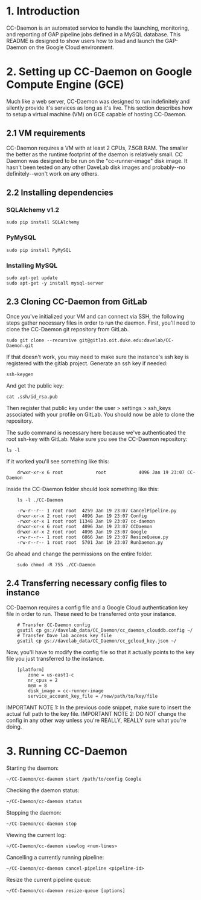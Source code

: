 # 1. Introduction

CC-Daemon is an automated service to handle the launching, monitoring, and reporting of GAP pipeline jobs defined in a MySQL database. This README is designed to show users how to load and launch the GAP-Daemon on the Google Cloud environment. 

# 2. Setting up CC-Daemon on Google Compute Engine (GCE)
Much like a web server, CC-Daemon was designed to run indefinitely and silently provide it's services as long as it's live. This section describes how to setup a virtual machine (VM) on GCE capable of hosting CC-Daemon.

## 2.1 VM requirements
CC-Daemon requires a VM with at least 2 CPUs, 7.5GB RAM. The smaller the better as the runtime footprint of the daemon is relatively small. CC Daemon was designed to be run on the "cc-runner-image" disk image. It hasn't been tested on any other DaveLab disk images and probably--no definitely--won't work on any others.

## 2.2 Installing dependencies
### SQLAlchemy v1.2
	
    sudo pip install SQLAlchemy

### PyMySQL

	sudo pip install PyMySQL

### Installing MySQL

	sudo apt-get update
    sudo apt-get -y install mysql-server
    

## 2.3 Cloning CC-Daemon from GitLab
Once you've initialized your VM and can connect via SSH, the following steps gather necessary files in order to run the daemon. First, you'll need to clone the CC-Daemon git repository from GitLab. 

	sudo git clone --recursive git@gitlab.oit.duke.edu:davelab/CC-Daemon.git

If that doesn't work, you may need to make sure the instance's ssh key is registered with the gitlab project. Generate an ssh key if needed:

    ssh-keygen
    
And get the public key:

    cat .ssh/id_rsa.pub
     
Then register that public key under the user > settings > ssh_keys associated with your profile on GitLab.
You should now be able to clone the repository. 

The sudo command is necessary here because we've authenticated the root ssh-key with GitLab. Make sure you see the CC-Daemon repository:

	ls -l
If it worked you'll see something like this:     
		
        drwxr-xr-x 6 root            root            4096 Jan 19 23:07 CC-Daemon
Inside the CC-Daemon folder should look something like this:

		ls -l ./CC-Daemon
        
        -rw-r--r-- 1 root root  4259 Jan 19 23:07 CancelPipeline.py
		drwxr-xr-x 2 root root  4096 Jan 19 23:07 Config
		-rwxr-xr-x 1 root root 11348 Jan 19 23:07 cc-daemon
		drwxr-xr-x 6 root root  4096 Jan 19 23:07 CCDaemon
		drwxr-xr-x 2 root root  4096 Jan 19 23:07 Google
		-rw-r--r-- 1 root root  6066 Jan 19 23:07 ResizeQueue.py
		-rw-r--r-- 1 root root  5701 Jan 19 23:07 RunDaemon.py
Go ahead and change the permissions on the entire folder.

		sudo chmod -R 755 ./CC-Daemon
## 2.4 Transferring necessary config files to instance
CC-Daemon requires a config file and a Google Cloud authentication key file in order to run. These need to be transferred onto your instance. 

		# Transfer CC-Daemon config
		gsutil cp gs://davelab_data/CC_Daemon/cc_daemon_clouddb.config ~/
        # Transfer Dave lab access key file
        gsutil cp gs://davelab_data/CC_Daemon/cc_gcloud_key.json ~/
 
 Now, you'll have to modify the config file so that it actually points to the key file you just transferred to the instance. 
 
 		[platform]
        	zone = us-east1-c
        	nr_cpus = 2
        	mem = 8
        	disk_image = cc-runner-image
        	service_account_key_file = /new/path/to/key/file
IMPORTANT NOTE 1: In the previous code snippet, make sure to insert the actual full path to the key file.
IMPORTANT NOTE 2: DO NOT change the config in any other way unless you're REALLY, REALLY sure what you're doing.


# 3. Running CC-Daemon

Starting the daemon:

	~/CC-Daemon/cc-daemon start /path/to/config Google

Checking the daemon status:

	~/CC-Daemon/cc-daemon status

Stopping the daemon:

	~/CC-Daemon/cc-daemon stop
    
Viewing the current log:

	~/CC-Daemon/cc-daemon viewlog <num-lines>
    
Cancelling a currently running pipeline:

	~/CC-Daemon/cc-daemon cancel-pipeline <pipeline-id>

Resize the current pipeline queue:

	~/CC-Daemon/cc-daemon resize-queue [options]
    